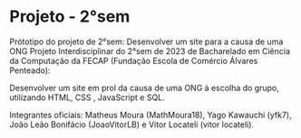 # Projeto - 2°sem

Prótotipo do projeto de 2°sem: Desenvolver um site para a causa de uma ONG
Projeto Interdisciplinar do 2°sem de 2023 de Bacharelado em Ciência da Computação da FECAP (Fundação Escola de Comércio Álvares Penteado):

Desenvolver um site em prol da causa de uma ONG à escolha do grupo, utilizando HTML, CSS , JavaScript e SQL.

Integrantes oficiais: Matheus Moura (MathMoura18), Yago Kawauchi (yfk7), João Leão Bonifácio (JoaoVitorLB) e  Vitor Locateli (vitor locateli).
